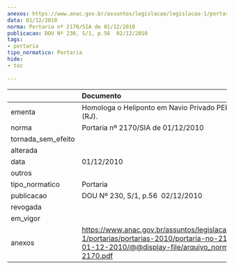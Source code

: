 ```yaml
---
anexos: https://www.anac.gov.br/assuntos/legislacao/legislacao-1/portarias/portarias-2010/portaria-no-2170-sia-de-01-12-2010/@@display-file/arquivo_norma/PA2010-2170.pdf
data: 01/12/2010
norma: Portaria nº 2170/SIA de 01/12/2010
publicacao: DOU Nº 230, S/1, p.56  02/12/2010
tags:
- portaria
tipo_normatico: Portaria
hide: 
- toc 
 
---
```


|                    | Documento                                                                                                                                                         |
|:-------------------|:------------------------------------------------------------------------------------------------------------------------------------------------------------------|
| ementa             | Homologa o Heliponto em Navio Privado PEREGRINE - 1 (RJ).                                                                                                         |
| norma              | Portaria nº 2170/SIA de 01/12/2010                                                                                                                                |
| tornada_sem_efeito |                                                                                                                                                                   |
| alterada           |                                                                                                                                                                   |
| data               | 01/12/2010                                                                                                                                                        |
| outros             |                                                                                                                                                                   |
| tipo_normatico     | Portaria                                                                                                                                                          |
| publicacao         | DOU Nº 230, S/1, p.56  02/12/2010                                                                                                                                 |
| revogada           |                                                                                                                                                                   |
| em_vigor           |                                                                                                                                                                   |
| anexos             | https://www.anac.gov.br/assuntos/legislacao/legislacao-1/portarias/portarias-2010/portaria-no-2170-sia-de-01-12-2010/@@display-file/arquivo_norma/PA2010-2170.pdf |